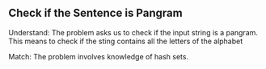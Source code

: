 ## Check if the Sentence is Pangram
Understand:
The problem asks us to check if the input string is a pangram. This means to check if the sting contains all the letters of the alphabet

Match:
The problem involves knowledge of hash sets.
